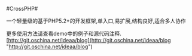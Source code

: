 #CrossPHP#


一个轻量级的基于PHP5.2+的开发框架,单入口,易扩展,结构良好,适合多人协作
    
更多使用方法请查看demo中的例子和源代码注释.
[http://git.oschina.net/ideaa/blog](http://git.oschina.net/ideaa/blog "http://git.oschina.net/ideaa/blog")